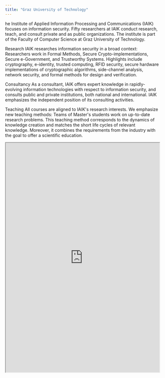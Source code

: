 ```yaml
---
title: "Graz University of Technology"
---
```


he Institute of Applied Information Processing and Communications (IAIK) focuses on information security. Fifty researchers at IAIK conduct research, teach, and consult private and as public organizations. The institute is part of the Faculty of Computer Science at Graz University of Technology.

Research
IAIK researches information security in a broad context: Researchers work in Formal Methods, Secure Crypto-implementations, Secure e-Government, and Trustworthy Systems. Highlights include cryptography, e-identity, trusted computing, RFID security, secure hardware implementations of cryptographic algorithms, side-channel analysis, network security, and formal methods for design and verification.

Consultancy
As a consultant, IAIK offers expert knowledge in rapidly-evolving information technologies with respect to information security, and consults public and private institutions, both national and international. IAIK emphasizes the independent position of its consulting activities.

Teaching
All courses are aligned to IAIK's research interests. We emphasize new teaching methods: Teams of Master's students work on up-to-date research problems. This teaching method corresponds to the dynamics of knowledge creation and matches the short life cycles of relevant knowledge. Moreover, it combines the requirements from the industry with the goal to offer a scientific education.

<iframe height="750" width="100%" src="https://ewelton.github.io/ktest/wiki.html#Graz%20University%20of%20Technology"></iframe>
